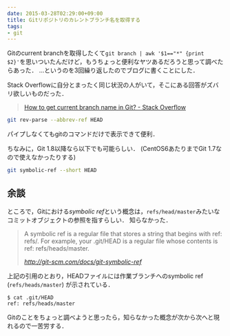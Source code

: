 ```yaml
---
date: 2015-03-28T02:29:00+09:00
title: Gitリポジトリのカレントブランチ名を取得する
tags:
- git
---
```

Gitのcurrent branchを取得したくて`git branch | awk '$1=="*" {print $2}'`を思いついたんだけど，もうちょっと便利なヤツあるだろうと思って調べたらあった．
...というのを3回繰り返したのでブログに書くことにした．

Stack Overflowに自分とまったく同じ状況の人がいて，そこにある回答がズバリ欲しいものだった．

> [How to get current branch name in Git? - Stack Overflow](http://stackoverflow.com/questions/6245570/how-to-get-current-branch-name-in-git)

```sh
git rev-parse --abbrev-ref HEAD
```

パイプしなくてもgitのコマンドだけで表示できて便利．

ちなみに，Git 1.8以降なら以下でも可能らしい．
(CentOS6あたりまでGit 1.7なので使えなかったりする)

```sh
git symbolic-ref --short HEAD
```

## 余談

ところで，Gitにおける*symbolic ref*という概念は，`refs/head/master`みたいなコミットオブジェクトの参照を指すらしい．
知らなかった．

> A symbolic ref is a regular file that stores a string that begins with ref: refs/. For example, your .git/HEAD is a regular file whose contents is ref: refs/heads/master.
>
> *http://git-scm.com/docs/git-symbolic-ref*

上記の引用のとおり，HEADファイルには作業ブランチへのsymbolic ref (`refs/heads/master`) が示されている．

```console
$ cat .git/HEAD
ref: refs/heads/master
```

Gitのことをちょっと調べようと思ったら，知らなかった概念が次から次へと現れるので一苦労する．
